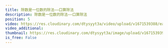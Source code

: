 ```yaml
---
title: 除数是一位数的除法——口算除法
description: 除数是一位数的除法——口算除法
position: 5
video: https://res.cloudinary.com/dtysyyt3a/video/upload/v1671539388/easymath/3年级下/02单元除数是一位数的除法/kveta3ya23nzquxlumc3.mp4
video_additional: 
thumbnail: https://res.cloudinary.com/dtysyyt3a/image/upload/v1671539391/easymath/3年级下/02单元除数是一位数的除法/ghisewzrsyuxpmav4l3r.png
is_free: False
---
```

